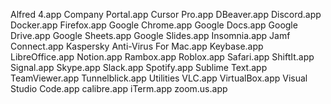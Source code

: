 Alfred 4.app
Company Portal.app
Cursor Pro.app
DBeaver.app
Discord.app
Docker.app
Firefox.app
Google Chrome.app
Google Docs.app
Google Drive.app
Google Sheets.app
Google Slides.app
Insomnia.app
Jamf Connect.app
Kaspersky Anti-Virus For Mac.app
Keybase.app
LibreOffice.app
Notion.app
Rambox.app
Roblox.app
Safari.app
ShiftIt.app
Signal.app
Skype.app
Slack.app
Spotify.app
Sublime Text.app
TeamViewer.app
Tunnelblick.app
Utilities
VLC.app
VirtualBox.app
Visual Studio Code.app
calibre.app
iTerm.app
zoom.us.app
